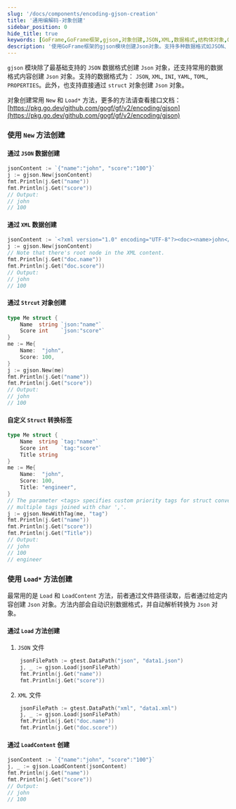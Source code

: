 ```yaml
---
slug: '/docs/components/encoding-gjson-creation'
title: '通用编解码-对象创建'
sidebar_position: 0
hide_title: true
keywords: [GoFrame,GoFrame框架,gjson,对象创建,JSON,XML,数据格式,结构体对象,Go开发,数据解析]
description: '使用GoFrame框架的gjson模块创建Json对象。支持多种数据格式如JSON、XML等，并提供了New和Load*方法供使用者调用。详细展示了通过JSON、XML和结构体对象创建Json对象的方法，并提供了示例代码帮助开发者理解和应用。'
---
```


`gjson` 模块除了最基础支持的 `JSON` 数据格式创建 `Json` 对象，还支持常用的数据格式内容创建 `Json` 对象。支持的数据格式为： `JSON`, `XML`, `INI`, `YAML`, `TOML`, `PROPERTIES`。此外，也支持直接通过 `struct` 对象创建 `Json` 对象。

对象创建常用 `New` 和 `Load*` 方法，更多的方法请查看接口文档： [https://pkg.go.dev/github.com/gogf/gf/v2/encoding/gjson](https://pkg.go.dev/github.com/gogf/gf/v2/encoding/gjson)

### 使用 `New` 方法创建

#### 通过 `JSON` 数据创建

```go
jsonContent := `{"name":"john", "score":"100"}`
j := gjson.New(jsonContent)
fmt.Println(j.Get("name"))
fmt.Println(j.Get("score"))
// Output:
// john
// 100
```

#### 通过 `XML` 数据创建

```go
jsonContent := `<?xml version="1.0" encoding="UTF-8"?><doc><name>john</name><score>100</score></doc>`
j := gjson.New(jsonContent)
// Note that there's root node in the XML content.
fmt.Println(j.Get("doc.name"))
fmt.Println(j.Get("doc.score"))
// Output:
// john
// 100
```

#### 通过 `Strcut` 对象创建

```go
type Me struct {
    Name  string `json:"name"`
    Score int    `json:"score"`
}
me := Me{
    Name:  "john",
    Score: 100,
}
j := gjson.New(me)
fmt.Println(j.Get("name"))
fmt.Println(j.Get("score"))
// Output:
// john
// 100
```

#### 自定义 `Struct` 转换标签

```go
type Me struct {
    Name  string `tag:"name"`
    Score int    `tag:"score"`
    Title string
}
me := Me{
    Name:  "john",
    Score: 100,
    Title: "engineer",
}
// The parameter <tags> specifies custom priority tags for struct conversion to map,
// multiple tags joined with char ','.
j := gjson.NewWithTag(me, "tag")
fmt.Println(j.Get("name"))
fmt.Println(j.Get("score"))
fmt.Println(j.Get("Title"))
// Output:
// john
// 100
// engineer
```

### 使用 `Load*` 方法创建

最常用的是 `Load` 和 `LoadContent` 方法，前者通过文件路径读取，后者通过给定内容创建 `Json` 对象。方法内部会自动识别数据格式，并自动解析转换为 `Json` 对象。

#### 通过 `Load` 方法创建

1. `JSON` 文件

```go
    jsonFilePath := gtest.DataPath("json", "data1.json")
    j, _ := gjson.Load(jsonFilePath)
    fmt.Println(j.Get("name"))
    fmt.Println(j.Get("score"))
```

2. `XML` 文件

```go
    jsonFilePath := gtest.DataPath("xml", "data1.xml")
    j, _ := gjson.Load(jsonFilePath)
    fmt.Println(j.Get("doc.name"))
    fmt.Println(j.Get("doc.score"))
```


#### 通过 `LoadContent` 创建

```go
jsonContent := `{"name":"john", "score":"100"}`
j, _ := gjson.LoadContent(jsonContent)
fmt.Println(j.Get("name"))
fmt.Println(j.Get("score"))
// Output:
// john
// 100
```